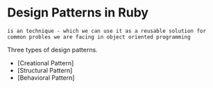 # Design Patterns in Ruby
   
    is an technique - which we can use it as a reusable solution for common probles we are facing in object oriented programming

Three types of design patterns.

* [Creational Pattern]
* [Structural Pattern]
* [Behavioral Pattern]


